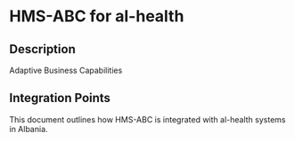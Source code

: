 # HMS-ABC for al-health

## Description

Adaptive Business Capabilities

## Integration Points

This document outlines how HMS-ABC is integrated with al-health systems in Albania.

